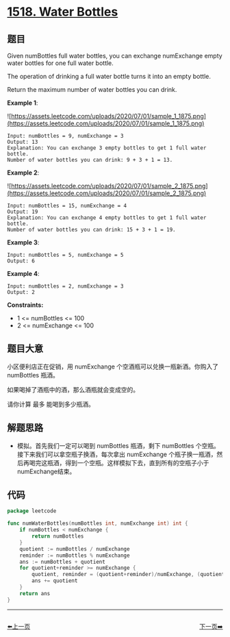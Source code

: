 # [1518. Water Bottles](https://leetcode.com/problems/water-bottles/)

## 题目

Given numBottles full water bottles, you can exchange numExchange empty water bottles for one full water bottle.

The operation of drinking a full water bottle turns it into an empty bottle.

Return the maximum number of water bottles you can drink.

**Example 1**:

![https://assets.leetcode.com/uploads/2020/07/01/sample_1_1875.png](https://assets.leetcode.com/uploads/2020/07/01/sample_1_1875.png)

    Input: numBottles = 9, numExchange = 3
    Output: 13
    Explanation: You can exchange 3 empty bottles to get 1 full water bottle.
    Number of water bottles you can drink: 9 + 3 + 1 = 13.

**Example 2**:

![https://assets.leetcode.com/uploads/2020/07/01/sample_2_1875.png](https://assets.leetcode.com/uploads/2020/07/01/sample_2_1875.png)

    Input: numBottles = 15, numExchange = 4
    Output: 19
    Explanation: You can exchange 4 empty bottles to get 1 full water bottle.
    Number of water bottles you can drink: 15 + 3 + 1 = 19.

**Example 3**:

    Input: numBottles = 5, numExchange = 5
    Output: 6

**Example 4**:

    Input: numBottles = 2, numExchange = 3
    Output: 2

**Constraints:**

- 1 <= numBottles <= 100
- 2 <= numExchange <= 100

## 题目大意

小区便利店正在促销，用 numExchange 个空酒瓶可以兑换一瓶新酒。你购入了 numBottles 瓶酒。

如果喝掉了酒瓶中的酒，那么酒瓶就会变成空的。

请你计算 最多 能喝到多少瓶酒。

## 解题思路

- 模拟。首先我们一定可以喝到 numBottles 瓶酒，剩下 numBottles 个空瓶。接下来我们可以拿空瓶子换酒，每次拿出 numExchange 个瓶子换一瓶酒，然后再喝完这瓶酒，得到一个空瓶。这样模拟下去，直到所有的空瓶子小于numExchange结束。

## 代码

```go
package leetcode

func numWaterBottles(numBottles int, numExchange int) int {
	if numBottles < numExchange {
		return numBottles
	}
	quotient := numBottles / numExchange
	reminder := numBottles % numExchange
	ans := numBottles + quotient
	for quotient+reminder >= numExchange {
		quotient, reminder = (quotient+reminder)/numExchange, (quotient+reminder)%numExchange
		ans += quotient
	}
	return ans
}
```


----------------------------------------------
<div style="display: flex;justify-content: space-between;align-items: center;">
<p><a href="https://books.halfrost.com/leetcode/ChapterFour/1500~1599/1512.Number-of-Good-Pairs/">⬅️上一页</a></p>
<p><a href="https://books.halfrost.com/leetcode/ChapterFour/1500~1599/1539.Kth-Missing-Positive-Number/">下一页➡️</a></p>
</div>

